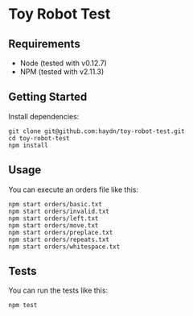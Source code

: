 # Toy Robot Test

## Requirements

- Node (tested with v0.12.7)
- NPM (tested with v2.11.3)

## Getting Started

Install dependencies:

```
git clone git@github.com:haydn/toy-robot-test.git
cd toy-robot-test
npm install
```

## Usage

You can execute an orders file like this:

```
npm start orders/basic.txt
npm start orders/invalid.txt
npm start orders/left.txt
npm start orders/move.txt
npm start orders/preplace.txt
npm start orders/repeats.txt
npm start orders/whitespace.txt
```

## Tests

You can run the tests like this:

```
npm test
```
